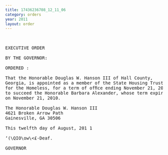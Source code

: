 ```yaml
---
title: 17436236708_12_11_06
category: orders
year: 2011
layout: order
---
```


<pre> 

EXECUTIVE ORDER

BY THE GOVERNOR:

ORDERED :

That the Honorable Douglas W. Hanson III of Hall County,
Georgia, is appointed as a member of the State Housing Trust Fund
for the Homeless, for a term of ofﬁce ending November 21, 2014,
to succeed the Honorable Barbara Alexander, whose term expired
on November 21, 2010.

The Honorable Douglas W. Hanson III
4621 Broken Arrow Path
Gainesville, GA 30506

This twelfth day of August, 201 1

‘(\QIO\ow\<£-Deaf.

GOVERNOR

</pre>

